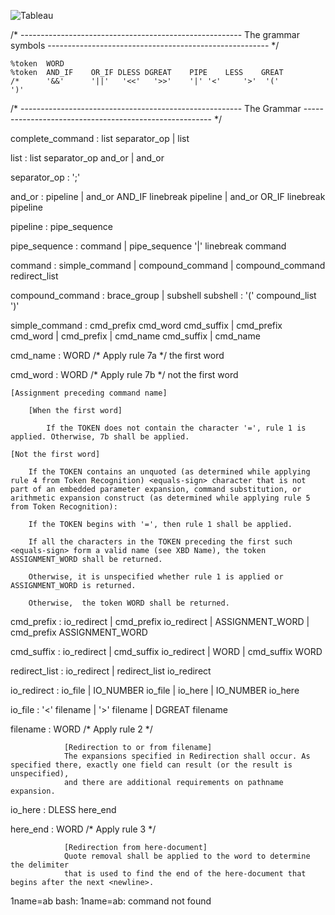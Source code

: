 
![Tableau](https://github.com/jgiron42/minishell_v2/blob/master/includes/Tableau.png)

/* -------------------------------------------------------
   The grammar symbols
   ------------------------------------------------------- */

	%token  WORD
	%token  AND_IF    OR_IF	DLESS DGREAT 	PIPE	LESS	GREAT
	/*      '&&'      '||'	 '<<'   '>>'	'|'	'<'     '>'  '('		')'

/* -------------------------------------------------------
   The Grammar
   ------------------------------------------------------- */

complete_command : list separator_op
        		 | list

list             : list separator_op and_or
                 |                   and_or

separator_op     :  ';'

and_or           :                         pipeline
                 | and_or AND_IF linebreak pipeline
                 | and_or OR_IF  linebreak pipeline

pipeline         :      pipe_sequence

pipe_sequence    :                             command
                 | pipe_sequence '|' linebreak command

command          : simple_command
                 | compound_command
                 | compound_command redirect_list

compound_command : brace_group
                 | subshell
subshell         : '(' compound_list ')'

simple_command   : cmd_prefix cmd_word cmd_suffix
                 | cmd_prefix cmd_word
                 | cmd_prefix
                 | cmd_name cmd_suffix
                 | cmd_name

cmd_name         : WORD                   /* Apply rule 7a */ the first word

cmd_word         : WORD                   /* Apply rule 7b */ not the first word


	[Assignment preceding command name]

		[When the first word]

			If the TOKEN does not contain the character '=', rule 1 is applied. Otherwise, 7b shall be applied.

	[Not the first word]

		If the TOKEN contains an unquoted (as determined while applying rule 4 from Token Recognition) <equals-sign> character that is not part of an embedded parameter expansion, command substitution, or arithmetic expansion construct (as determined while applying rule 5 from Token Recognition):

		If the TOKEN begins with '=', then rule 1 shall be applied.

		If all the characters in the TOKEN preceding the first such <equals-sign> form a valid name (see XBD Name), the token ASSIGNMENT_WORD shall be returned.

		Otherwise, it is unspecified whether rule 1 is applied or ASSIGNMENT_WORD is returned.

		Otherwise, 	the token WORD shall be returned.


cmd_prefix       :            io_redirect
                 | cmd_prefix io_redirect
                 |            ASSIGNMENT_WORD
                 | cmd_prefix ASSIGNMENT_WORD

cmd_suffix       :            io_redirect
                 | cmd_suffix io_redirect
                 |            WORD
                 | cmd_suffix WORD

redirect_list    :               io_redirect
                 | redirect_list io_redirect

io_redirect      :           io_file
                 | IO_NUMBER io_file
                 |           io_here
                 | IO_NUMBER io_here

io_file          : '<'       filename
                 | '>'       filename
                 | DGREAT    filename

filename         : WORD                      /* Apply rule 2 */

				[Redirection to or from filename]
				The expansions specified in Redirection shall occur. As specified there, exactly one field can result (or the result is unspecified),
				and there are additional requirements on pathname expansion.


io_here          : DLESS     here_end

here_end         : WORD                      /* Apply rule 3 */

				[Redirection from here-document]
				Quote removal shall be applied to the word to determine the delimiter
				that is used to find the end of the here-document that begins after the next <newline>.

1name=ab
bash: 1name=ab: command not found
